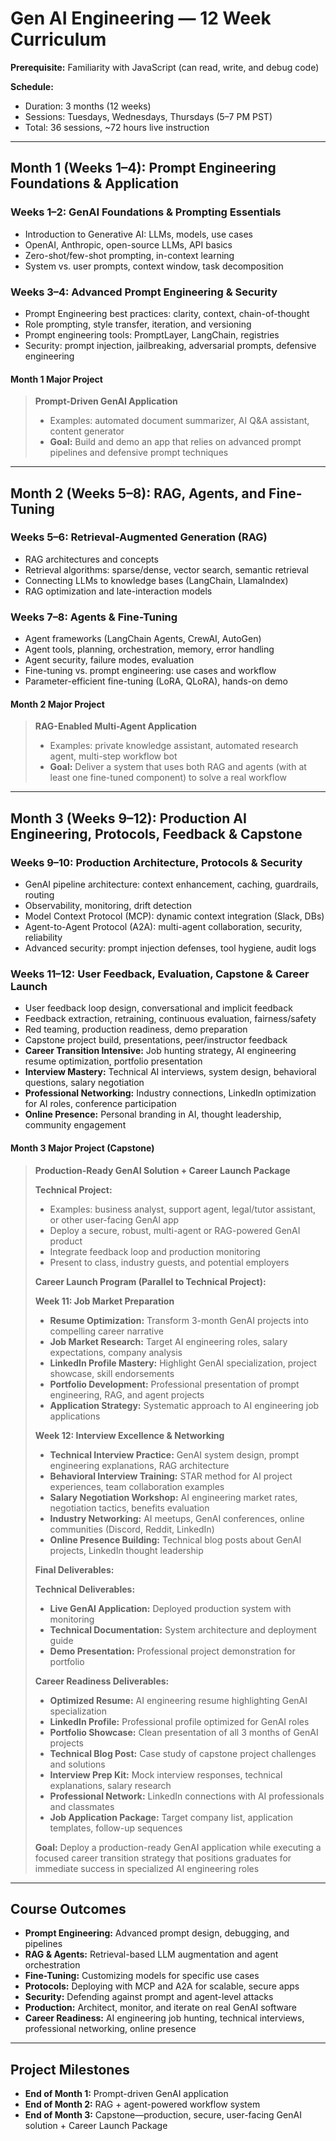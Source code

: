 # Gen AI Engineering — 12 Week Curriculum

**Prerequisite:** Familiarity with JavaScript (can read, write, and debug code)

**Schedule:**
- Duration: 3 months (12 weeks)
- Sessions: Tuesdays, Wednesdays, Thursdays (5–7 PM PST)
- Total: 36 sessions, ~72 hours live instruction

---

## Month 1 (Weeks 1–4): Prompt Engineering Foundations & Application

### Weeks 1–2: GenAI Foundations & Prompting Essentials
- Introduction to Generative AI: LLMs, models, use cases
- OpenAI, Anthropic, open-source LLMs, API basics
- Zero-shot/few-shot prompting, in-context learning
- System vs. user prompts, context window, task decomposition

### Weeks 3–4: Advanced Prompt Engineering & Security
- Prompt Engineering best practices: clarity, context, chain-of-thought
- Role prompting, style transfer, iteration, and versioning
- Prompt engineering tools: PromptLayer, LangChain, registries
- Security: prompt injection, jailbreaking, adversarial prompts, defensive engineering

#### **Month 1 Major Project**
> **Prompt-Driven GenAI Application**
> - Examples: automated document summarizer, AI Q&A assistant, content generator
> - **Goal:** Build and demo an app that relies on advanced prompt pipelines and defensive prompt techniques

---

## Month 2 (Weeks 5–8): RAG, Agents, and Fine-Tuning

### Weeks 5–6: Retrieval-Augmented Generation (RAG)
- RAG architectures and concepts
- Retrieval algorithms: sparse/dense, vector search, semantic retrieval
- Connecting LLMs to knowledge bases (LangChain, LlamaIndex)
- RAG optimization and late-interaction models

### Weeks 7–8: Agents & Fine-Tuning
- Agent frameworks (LangChain Agents, CrewAI, AutoGen)
- Agent tools, planning, orchestration, memory, error handling
- Agent security, failure modes, evaluation
- Fine-tuning vs. prompt engineering: use cases and workflow
- Parameter-efficient fine-tuning (LoRA, QLoRA), hands-on demo

#### **Month 2 Major Project**
> **RAG-Enabled Multi-Agent Application**
> - Examples: private knowledge assistant, automated research agent, multi-step workflow bot
> - **Goal:** Deliver a system that uses both RAG and agents (with at least one fine-tuned component) to solve a real workflow

---

## Month 3 (Weeks 9–12): Production AI Engineering, Protocols, Feedback & Capstone

### Weeks 9–10: Production Architecture, Protocols & Security
- GenAI pipeline architecture: context enhancement, caching, guardrails, routing
- Observability, monitoring, drift detection
- Model Context Protocol (MCP): dynamic context integration (Slack, DBs)
- Agent-to-Agent Protocol (A2A): multi-agent collaboration, security, reliability
- Advanced security: prompt injection defenses, tool hygiene, audit logs

### Weeks 11–12: User Feedback, Evaluation, Capstone & Career Launch
- User feedback loop design, conversational and implicit feedback
- Feedback extraction, retraining, continuous evaluation, fairness/safety
- Red teaming, production readiness, demo preparation
- Capstone project build, presentations, peer/instructor feedback
- **Career Transition Intensive:** Job hunting strategy, AI engineering resume optimization, portfolio presentation
- **Interview Mastery:** Technical AI interviews, system design, behavioral questions, salary negotiation
- **Professional Networking:** Industry connections, LinkedIn optimization for AI roles, conference participation
- **Online Presence:** Personal branding in AI, thought leadership, community engagement

#### **Month 3 Major Project (Capstone)**
> **Production-Ready GenAI Solution + Career Launch Package**
> 
> **Technical Project:**
> - Examples: business analyst, support agent, legal/tutor assistant, or other user-facing GenAI app
> - Deploy a secure, robust, multi-agent or RAG-powered GenAI product
> - Integrate feedback loop and production monitoring
> - Present to class, industry guests, and potential employers
> 
> **Career Launch Program (Parallel to Technical Project):**
> 
> **Week 11: Job Market Preparation**
> - **Resume Optimization:** Transform 3-month GenAI projects into compelling career narrative
> - **Job Market Research:** Target AI engineering roles, salary expectations, company analysis
> - **LinkedIn Profile Mastery:** Highlight GenAI specialization, project showcase, skill endorsements
> - **Portfolio Development:** Professional presentation of prompt engineering, RAG, and agent projects
> - **Application Strategy:** Systematic approach to AI engineering job applications
> 
> **Week 12: Interview Excellence & Networking**
> - **Technical Interview Practice:** GenAI system design, prompt engineering explanations, RAG architecture
> - **Behavioral Interview Training:** STAR method for AI project experiences, team collaboration examples
> - **Salary Negotiation Workshop:** AI engineering market rates, negotiation tactics, benefits evaluation
> - **Industry Networking:** AI meetups, GenAI conferences, online communities (Discord, Reddit, LinkedIn)
> - **Online Presence Building:** Technical blog posts about GenAI projects, LinkedIn thought leadership
> 
> **Final Deliverables:**
> 
> **Technical Deliverables:**
> - **Live GenAI Application:** Deployed production system with monitoring
> - **Technical Documentation:** System architecture and deployment guide
> - **Demo Presentation:** Professional project demonstration for portfolio
> 
> **Career Readiness Deliverables:**
> - **Optimized Resume:** AI engineering resume highlighting GenAI specialization
> - **LinkedIn Profile:** Professional profile optimized for GenAI roles
> - **Portfolio Showcase:** Clean presentation of all 3 months of GenAI projects
> - **Technical Blog Post:** Case study of capstone project challenges and solutions
> - **Interview Prep Kit:** Mock interview responses, technical explanations, salary research
> - **Professional Network:** LinkedIn connections with AI professionals and classmates
> - **Job Application Package:** Target company list, application templates, follow-up sequences
> 
> **Goal:** Deploy a production-ready GenAI application while executing a focused career transition strategy that positions graduates for immediate success in specialized AI engineering roles

---

## Course Outcomes

- **Prompt Engineering:** Advanced prompt design, debugging, and pipelines
- **RAG & Agents:** Retrieval-based LLM augmentation and agent orchestration
- **Fine-Tuning:** Customizing models for specific use cases
- **Protocols:** Deploying with MCP and A2A for scalable, secure apps
- **Security:** Defending against prompt and agent-level attacks
- **Production:** Architect, monitor, and iterate on real GenAI software
- **Career Readiness:** AI engineering job hunting, technical interviews, professional networking, online presence

---

## Project Milestones

- **End of Month 1:** Prompt-driven GenAI application
- **End of Month 2:** RAG + agent-powered workflow system
- **End of Month 3:** Capstone—production, secure, user-facing GenAI solution + Career Launch Package


